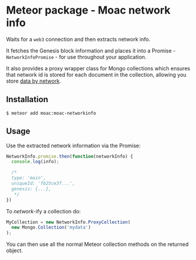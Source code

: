 # Meteor package - Moac network info

Waits for a `web3` connection and then extracts network info.

It fetches the Genesis block information and places it into a 
Promise - `NetworkInfoPromise` - for use throughout your application.

It also provides a proxy wrapper class for Mongo collections 
which ensures that network id is stored for each document in the collection, 
allowing you store [data by network](https://github.com/ethereum/mist/pull/1049).

## Installation

    $ meteor add moac:moac-networkinfo

## Usage

Use the extracted network information via the Promise:

```js
NetworkInfo.promise.then(function(networkInfo) {
  console.log(info);

  /*
  type: 'main',
  uniqueId: 'fb25ce3f...',
  genesis: {...},
   */
})
```

To _network_-ify a collection do:

```js
MyCollection = new NetworkInfo.ProxyCollection(
  new Mongo.Collection('mydata')
);
```

You can then use all the normal Meteor collection methods on the returned object.

